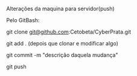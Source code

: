 Alterações da maquina para servidor(push)

Pelo GitBash:


git clone git@github.com:Cetobeta/CyberPrata.git

git add . (depois que clonar e modificar algo)

git commit -m "descrição daquela mudança"

git push
